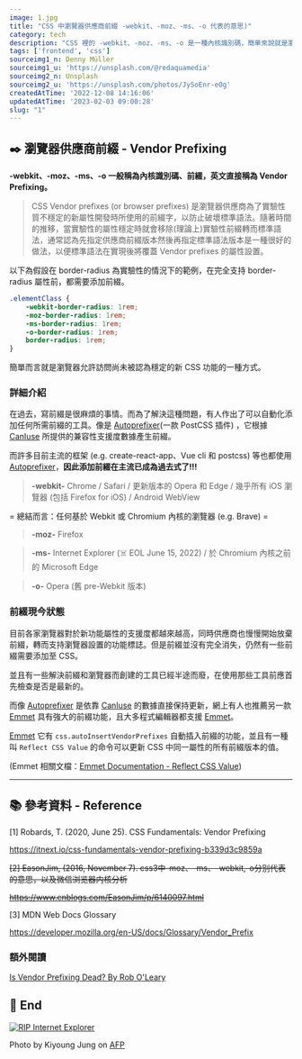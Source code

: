 ```yaml
---
image: 1.jpg
title: "CSS 中瀏覽器供應商前綴 -webkit、-moz、-ms、-o 代表的意思)"
category: tech
description: "CSS 裡的 -webkit、-moz、-ms、-o 是一種內核識別碼，簡單來說就是瀏覽器供應商解決瀏覽器兼容的問題所制定的前綴，每家瀏覽器不一定支援CSS最新的屬性，因此當失效時可能就是少了前綴字。"
tags: ['frontend', 'css']
sourceimg1_n: Denny Müller
sourceimg1_u: 'https://unsplash.com/@redaquamedia'
sourceimg2_n: Unsplash
sourceimg2_u: 'https://unsplash.com/photos/JySoEnr-eOg'
createdAtTime: '2022-12-08 14:16:06'
updatedAtTime: '2023-02-03 09:00:28'
slug: "1"
---
```


## ✒️ 瀏覽器供應商前綴 - Vendor Prefixing
**-webkit、-moz、-ms、-o 一般稱為內核識別碼、前綴，英文直接稱為 Vendor Prefixing。**

> CSS Vendor prefixes (or browser prefixes) 是瀏覽器供應商為了實驗性質不穩定的新屬性開發時所使用的前綴字，以防止破壞標準語法。隨著時間的推移，當實驗性的屬性穩定時就會移除(理論上)實驗性前綴轉而標準語法，通常認為先指定供應商前綴版本然後再指定標準語法版本是一種很好的做法，以便標準語法在實現後將覆蓋 Vendor prefixes 的屬性設置。

以下為假設在 border-radius 為實驗性的情況下的範例，在完全支持 border-radius 屬性前，都需要添加前綴。
```css
.elementClass {
    -webkit-border-radius: 1rem;
    -moz-border-radius: 1rem;
    -ms-border-radius: 1rem;
    -o-border-radius: 1rem;
    border-radius: 1rem;
}
```


簡單而言就是瀏覽器允許訪問尚未被認為穩定的新 CSS 功能的一種方式。

### 詳細介紹

在過去，寫前綴是很麻煩的事情。而為了解決這種問題，有人作出了可以自動化添加任何所需前綴的工具。像是 [Autoprefixer](https://github.com/postcss/autoprefixer)(一款 PostCSS 插件) ，它根據 [CanIuse](https://caniuse.com/) 所提供的兼容性支援度數據產生前綴。

而許多目前主流的框架 (e.g. create-react-app、Vue cli 和 postcss) 等也都使用 [Autoprefixer](https://github.com/postcss/autoprefixer)，**因此添加前綴在主流已成為過去式了!!!**

> **-webkit-**
Chrome / Safari / 更新版本的 Opera 和 Edge / 幾乎所有 iOS 瀏覽器 (包括 Firefox for iOS) / Android WebView

= 總結而言：任何基於 Webkit 或 Chromium 內核的瀏覽器 (e.g. Brave) =

> **-moz-**
Firefox

> **-ms-**
Internet Explorer (☠️ EOL June 15, 2022) / 於 Chromium 內核之前的 Microsoft Edge

> **-o-**
Opera (舊 pre-Webkit 版本)

### 前綴現今狀態

目前各家瀏覽器對於新功能屬性的支援度都越來越高，同時供應商也慢慢開始放棄前綴，轉而支持瀏覽器設置的功能標誌。但是前綴並沒有完全消失，仍然有一些前綴需要添加至 CSS。

並且有一些解決前綴和瀏覽器而創建的工具已經半途而廢，在使用那些工具前應首先檢查是否是最新的。

而像 [Autoprefixer](https://github.com/postcss/autoprefixer) 是依靠 [CanIuse](https://caniuse.com/) 的數據直接保持更新，網上有人也推薦另一款[Emmet](https://emmet.io/) 具有強大的前綴功能，且大多程式編輯器都支援 [Emmet](https://emmet.io/)。

[Emmet](https://emmet.io/) 它有 `css.autoInsertVendorPrefixes` 自動插入前綴的功能，並且有一種叫 `Reflect CSS Value` 的命令可以更新 CSS 中同一屬性的所有前綴版本的值。

(Emmet 相關文檔：[Emmet Documentation - Reflect CSS Value](https://docs.emmet.io/actions/reflect-css-value/))


---

## 📚 參考資料 - Reference

[1] Robards, T. (2020, June 25). CSS Fundamentals: Vendor Prefixing

<https://itnext.io/css-fundamentals-vendor-prefixing-b339d3c9859a>

~~[2] EasonJim, (2016, November 7). css3中-moz、-ms、-webkit,-o分别代表的意思，以及微信浏览器内核分析~~

~~<https://www.cnblogs.com/EasonJim/p/6140097.html>~~

[3] MDN Web Docs Glossary

<https://developer.mozilla.org/en-US/docs/Glossary/Vendor_Prefix>

### 額外閱讀
[Is Vendor Prefixing Dead? By Rob O'Leary](https://css-tricks.com/is-vendor-prefixing-dead/)

## 🌼 End
<a href="/blog/1-1.jpg" target="_blank">

![RIP Internet Explorer](/blog/1-1.jpg "RIP Internet Explorer")

</a>

<p class="img-origin mt-1 mb-3 text-center">
    Photo by Kiyoung Jung on 
    <a href="https://www.afp.com/en/news-hub" target="_blank" class="ud">
        AFP
    </a>
</p>